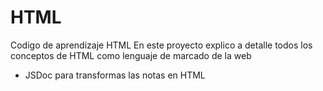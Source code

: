 # HTML

Codigo de aprendizaje HTML
En este proyecto explico a detalle todos los conceptos de HTML como lenguaje de marcado de la web

- JSDoc para transformas las notas en HTML
